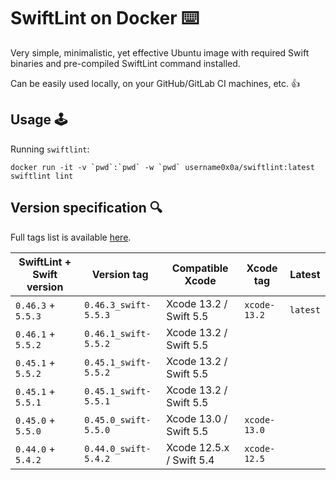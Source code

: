
# SwiftLint on Docker ⌨️

Very simple, minimalistic, yet effective Ubuntu image with required Swift binaries and pre-compiled SwiftLint command installed.

Can be easily used locally, on your GitHub/GitLab CI machines, etc. 👍

## Usage 🕹

Running `swiftlint`:

```
docker run -it -v `pwd`:`pwd` -w `pwd` username0x0a/swiftlint:latest swiftlint lint
```

## Version specification 🔍

Full tags list is available [here](https://hub.docker.com/r/username0x0a/swiftlint/tags).

| SwiftLint + Swift version | Version tag          | Compatible Xcode         | Xcode tag    | Latest   |
|---------------------------|----------------------|--------------------------|--------------|----------|
| `0.46.3` + `5.5.3`        | `0.46.3_swift-5.5.3` | Xcode 13.2 / Swift 5.5   | `xcode-13.2` | `latest` |
| `0.46.1` + `5.5.2`        | `0.46.1_swift-5.5.2` | Xcode 13.2 / Swift 5.5   |              |          |
| `0.45.1` + `5.5.2`        | `0.45.1_swift-5.5.2` | Xcode 13.2 / Swift 5.5   |              |          |
| `0.45.1` + `5.5.1`        | `0.45.1_swift-5.5.1` | Xcode 13.2 / Swift 5.5   |              |          |
| `0.45.0` + `5.5.0`        | `0.45.0_swift-5.5.0` | Xcode 13.0 / Swift 5.5   | `xcode-13.0` |          |
| `0.44.0` + `5.4.2`        | `0.44.0_swift-5.4.2` | Xcode 12.5.x / Swift 5.4 | `xcode-12.5` |          |
